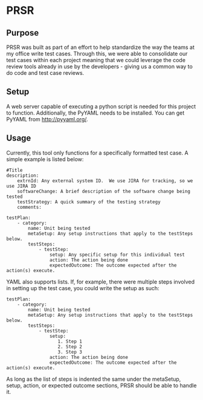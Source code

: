 PRSR
====

Purpose
-------
PRSR was built as part of an effort to help standardize the way the teams at my 
office write test cases.  Through this, we were able to consolidate our test
cases within each project meaning that we could leverage the code review tools
already in use by the developers - giving us a common way to do code and test
case reviews.

Setup
-----
A web server capable of executing a python script is needed for this project to
function.  Additionally, the PyYAML needs to be installed.  You can get PyYAML
from http://pyyaml.org/. 

Usage
-----
Currently, this tool only functions for a specifically formatted test case.  A
simple example is listed below:

    #Title 
    description:
        extrnId: Any external system ID.  We use JIRA for tracking, so we use JIRA ID
        softwareChange: A brief description of the software change being tested
        testStrategy: A quick summary of the testing strategy
        comments: 

    testPlan:
        - category:
            name: Unit being tested
            metaSetup: Any setup instructions that apply to the testSteps below.
            testSteps:
                - testStep:
                    setup: Any specific setup for this individual test
                    action: The action being done
                    expectedOutcome: The outcome expected after the action(s) execute.

YAML also supports lists.  If, for example, there were multiple steps involved in
setting up the test case, you could write the setup as such:

    testPlan:
        - category:
            name: Unit being tested
            metaSetup: Any setup instructions that apply to the testSteps below.
            testSteps:
                - testStep:
                    setup: 
                       1. Step 1
                       2. Step 2
                       3. Step 3
                    action: The action being done
                    expectedOutcome: The outcome expected after the action(s) execute.

As long as the list of steps is indented the same under the metaSetup, setup, 
action, or expected outcome sections, PRSR should be able to handle it.
